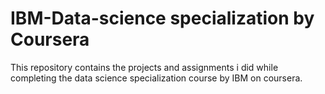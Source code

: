 # IBM-Data-science specialization by Coursera 

This repository contains the projects and assignments i did while completing the data science specialization course by IBM on coursera. 
